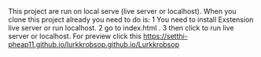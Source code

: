 This project are run on local serve (live server or localhost). 
When you clone this project already you need to do is: 
1 You need to install Exstension live server or run localhost. 
2 go to index.html . 
3 then click to run live server or localhost.
For preview click this https://setthi-pheap11.github.io/lurkkrobsop.github.io/Lurkkrobsop
